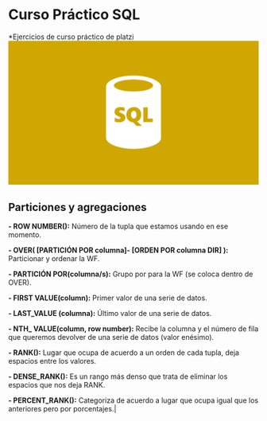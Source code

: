 # Curso Práctico SQL
*Ejercicios de curso práctico de platzi 
![SQL 1](SQL1.jpg)


## Particiones y agregaciones
**- ROW NUMBER():** Número de la tupla que estamos usando en ese momento.

**- OVER( [PARTICIÓN POR columna]- [ORDEN POR columna DIR] ):** Particionar y ordenar la WF.

**- PARTICIÓN POR(columna/s):** Grupo por para la WF (se coloca dentro de OVER).

**- FIRST VALUE(column):** Primer valor de una serie de datos.

**- LAST_VALUE (columna):** Último valor de una serie de datos.

**- NTH_ VALUE(column, row number):** Recibe la columna y el número de fila que queremos devolver de una serie de datos (valor enésimo).

**- RANK():** Lugar que ocupa de acuerdo a un orden de cada tupla, deja espacios entre los valores.

**- DENSE_RANK():** Es un rango más denso que trata de eliminar los espacios que nos deja RANK.

**- PERCENT_RANK():** Categoriza de acuerdo a lugar que ocupa igual que los anteriores pero por porcentajes.|

